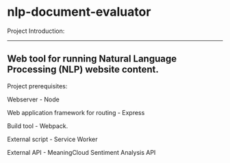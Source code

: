# nlp-document-evaluator
Project Introduction: 
_________________________________________________________________________________________________________________________
Web tool for running Natural Language Processing (NLP) website content.
-------------------------------------------------------------------------------------------------------------------------



Project prerequisites:  

Webserver - Node

Web application framework for routing - Express

Build tool - Webpack.

External script - Service Worker 

External API - MeaningCloud Sentiment Analysis API 
